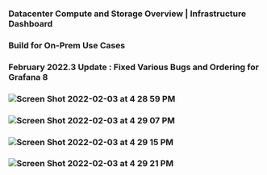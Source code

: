 ### Datacenter Compute and Storage Overview | Infrastructure Dashboard
### Build for On-Prem Use Cases
### February 2022.3 Update : Fixed Various Bugs and Ordering for Grafana 8

### ![Screen Shot 2022-02-03 at 4 28 59 PM](https://user-images.githubusercontent.com/84854976/152432156-d4ff5a64-87a5-4305-ae8f-36545e7e795c.png)
### ![Screen Shot 2022-02-03 at 4 29 07 PM](https://user-images.githubusercontent.com/84854976/152432162-e91450ad-5447-4624-9baa-2c534b0299f8.png)
### ![Screen Shot 2022-02-03 at 4 29 15 PM](https://user-images.githubusercontent.com/84854976/152432164-4a99952f-ffc1-4c1a-89d7-934636d759b5.png)
### ![Screen Shot 2022-02-03 at 4 29 21 PM](https://user-images.githubusercontent.com/84854976/152432165-266b3363-2f43-48a9-b78d-3a5eb920b441.png)
